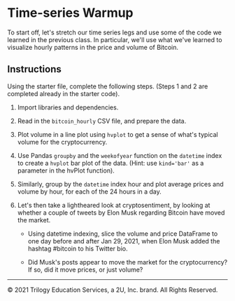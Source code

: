 # Time-series Warmup

To start off, let's stretch our time series legs and use some of the code we learned in the previous class. In particular, we'll use what we've learned to visualize hourly patterns in the price and volume of Bitcoin.

## Instructions

Using the starter file, complete the following steps. (Steps 1 and 2 are completed already in the starter code).

1. Import libraries and dependencies.

2. Read in the `bitcoin_hourly` CSV file, and prepare the data.

3. Plot volume in a line plot using `hvplot` to get a sense of what's typical volume for the cryptocurrency.

4. Use Pandas `groupby` and the `weekofyear` function on the `datetime` index to create a `hvplot` bar plot of the data. (Hint: use  `kind='bar'` as a parameter in the hvPlot function).

5. Similarly, group by the `datetime` index hour and plot average prices and volume by hour, for each of the 24 hours in a day.

6. Let's then take a lightheared look at cryptosentiment, by looking at whether a couple of tweets by Elon Musk regarding Bitcoin have moved the market.

    * Using datetime indexing, slice the volume and price DataFrame to one day before and after Jan 29, 2021, when Elon Musk added the hashtag #bitcoin to his Twitter bio.

    * Did Musk's posts appear to move the market for the cryptocurrency? If so, did it move prices, or just volume?

---

© 2021 Trilogy Education Services, a 2U, Inc. brand. All Rights Reserved.
